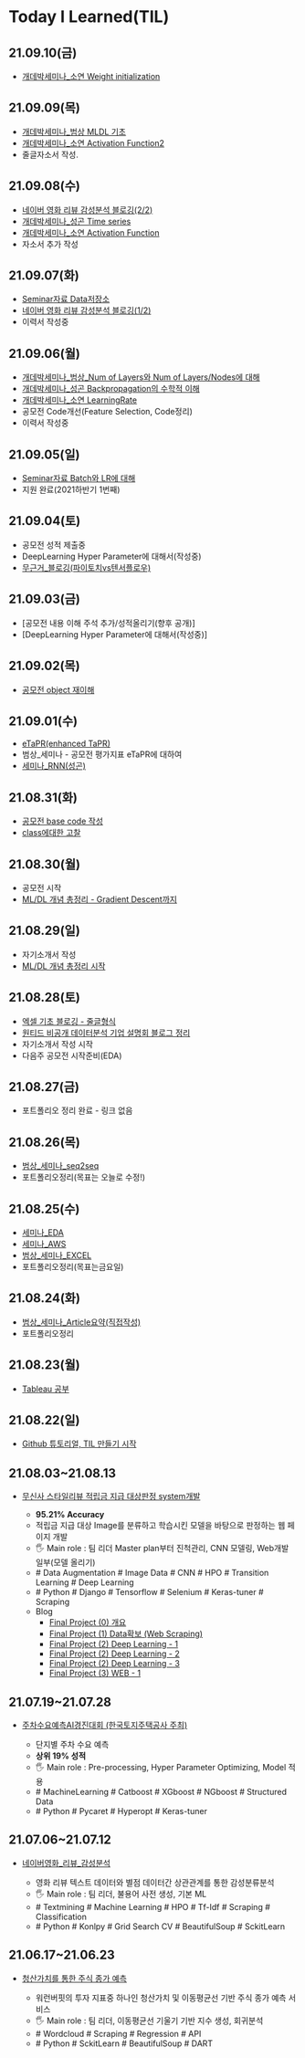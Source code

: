 # Today I Learned(TIL)
## 21.09.10(금)
- [개데박세미나_소연 Weight initialization](https://github.com/blackpearl-09/TIL/blob/main/Weight_initialization_1.ipynb)

## 21.09.09(목)
- [개데박세미나_범상 MLDL 기초](https://github.com/tkasod2/TIL/blob/main/Theory/MLDL.md)
- [개데박세미나_소연 Activation Function2](https://github.com/blackpearl-09/TIL/blob/main/Activation_Function_2.ipynb)
- 줄글자소서 작성.

## 21.09.08(수)
- [네이버 영화 리뷰 감성분석 블로깅(2/2)](https://aeda.tistory.com/17)
- [개데박세미나_성곤 Time series](https://github.com/jmsmg/TIL/blob/main/DeepLearning/데이터별%20분석방법/Time_Series_data.md)
- [개데박세미나_소연 Activation Function](https://github.com/blackpearl-09/TIL/blob/main/Activation_Function_2.ipynb)
- 자소서 추가 작성

## 21.09.07(화)
- [Seminar자료 Data저장소](https://github.com/tkasod2/TIL/blob/main/Theory/Seminar.md)
- [네이버 영화 리뷰 감성분석 블로깅(1/2)](https://aeda.tistory.com/16)
- 이력서 작성중

## 21.09.06(월)
- [개데박세미나_범상_Num of Layers와 Num of Layers/Nodes에 대해](https://github.com/tkasod2/TIL/blob/main/Theory/Seminar.md)
- [개데박세미나_성곤 Backpropagation의 수학적 이해](https://github.com/jmsmg/TIL/blob/main/%EA%B8%B0%EC%B4%88%EC%88%98%ED%95%99/mathmatics.md)
- [개데박세미나_소연 LearningRate](https://github.com/blackpearl-09/TIL/blob/main/딥러닝_학습향상을_위한_고려사항1_Learning_Rate.ipynb)
- 공모전 Code개선(Feature Selection, Code정리)
- 이력서 작성중

## 21.09.05(일)
- [Seminar자료 Batch와 LR에 대해](https://github.com/tkasod2/TIL/blob/main/Theory/Seminar.md)
- 지원 완료(2021하반기 1번째)

## 21.09.04(토)
- 공모전 성적 제출중
- DeepLearning Hyper Parameter에 대해서(작성중)
- [무근거_블로깅(파이토치vs텐서플로우)](https://aeda.tistory.com/15)

## 21.09.03(금)
- [공모전 내용 이해 주석 추가/성적올리기(향후 공개)]
- [DeepLearning Hyper Parameter에 대해서(작성중)]

## 21.09.02(목)
- [공모전 object 재이해](https://github.com/tkasod2/TIL/tree/main/HAI_contest)

## 21.09.01(수)
- [eTaPR(enhanced TaPR)](https://github.com/tkasod2/TIL/blob/main/HAI_contest/overview.md)
- 범상_세미나 - 공모전 평가지표 eTaPR에 대하여
- [세미나_RNN(성곤)](https://github.com/jmsmg/TIL/blob/main/DeepLearning/RNN.md)


## 21.08.31(화)
- [공모전 base code 작성](https://github.com/tkasod2/TIL/tree/main/HAI_contest)
- [class에대한 고찰](https://aeda.tistory.com/14)

## 21.08.30(월)
- 공모전 시작
- [ML/DL 개념 총정리 - Gradient Descent까지](https://github.com/tkasod2/TIL/blob/main/Theory/Theory.md)

## 21.08.29(일)
- 자기소개서 작성
- [ML/DL 개념 총정리 시작](https://github.com/tkasod2/TIL/blob/main/Theory/Theory.md)

## 21.08.28(토)
- [엑셀 기초 블로깅 - 줄글형식](https://aeda.tistory.com/13)
- [원티드 비공개 데이터분석 기업 설명회 블로그 정리](https://aeda.tistory.com/11)
- 자기소개서 작성 시작
- 다음주 공모전 시작준비(EDA)

## 21.08.27(금)
- 포트폴리오 정리 완료 - 링크 없음

## 21.08.26(목)
- [범상_세미나_seq2seq](https://github.com/tkasod2/TIL/blob/main/Article/Summary.md)
- 포트폴리오정리(목표는 오늘로 수정!)

## 21.08.25(수)
- [세미나_EDA](http://www.dodomira.com/2016/10/20/how_to_eda/)
- [세미나_AWS](https://github.com/jmsmg/TIL/blob/main/AWS/AWS1-Cloud_Computing.md)
- [범상_세미나_EXCEL](https://github.com/tkasod2/TIL/blob/main/etc/etc.md)
- 포트폴리오정리(목표는금요일)

## 21.08.24(화)

- [범상_세미나_Article요약(직접작성)](https://github.com/tkasod2/TIL/blob/main/Article/Summary.md)
- 포트폴리오정리





## 21.08.23(월)
- [Tableau 공부](https://github.com/tkasod2/TIL/blob/main/Tableau/basic.md)

## 21.08.22(일)
- [Github 튜토리얼, TIL 만들기 시작](https://aeda.tistory.com/8)

## 21.08.03~21.08.13
- [무신사 스타일리뷰 적립금 지급 대상판정 system개발](https://github.com/tkasod2/TIL/blob/main/Final_prj/Team2_Finalprj_%EB%AC%B4%EC%8B%A0%EC%9D%BC_%ED%95%B4.ipynb)

    - **95.21% Accuracy**
    - 적립금 지급 대상 Image를 분류하고 학습시킨 모델을 바탕으로 판정하는 웹 페이지 개발
    - 🖐 Main role : 팀 리더 Master plan부터 진척관리, CNN 모델링, Web개발 일부(모델 올리기)
    - \# Data Augmentation # Image Data # CNN # HPO # Transition Learning # Deep Learning
    - \# Python # Django # Tensorflow # Selenium # Keras-tuner # Scraping
    - Blog
        - [Final Project (0) 개요](https://aeda.tistory.com/2)
        - [Final Project (1) Data확보 (Web Scraping)](https://aeda.tistory.com/3)
        - [Final Project (2) Deep Learning - 1](https://aeda.tistory.com/4)
        - [Final Project (2) Deep Learning - 2](https://aeda.tistory.com/5)
        - [Final Project (2) Deep Learning - 3](https://aeda.tistory.com/6)
        - [Final Project (3) WEB - 1](https://aeda.tistory.com/7)


## 21.07.19~21.07.28
- [주차수요예측AI경진대회 (한국토지주택공사 주최)](https://github.com/tkasod2/TIL/blob/main/Semi3_SH/주차수요예측AI경진대회.ipynb)

    - 단지별 주차 수요 예측
    - **상위 19% 성적**
    - 🖐 Main role : Pre-processing, Hyper Parameter Optimizing, Model 적용
    - \# MachineLearning # Catboost # XGboost # NGboost # Structured Data
    - \# Python # Pycaret # Hyperopt # Keras-tuner


## 21.07.06~21.07.12
- [네이버영화_리뷰_감성분석](https://github.com/tkasod2/TIL/blob/main/Mid_prj/네이버영화_리뷰_감성분석.ipynb)

    - 영화 리뷰 텍스트 데이터와 별점 데이터간 상관관계를 통한 감성분류분석
    - 🖐 Main role : 팀 리더, 불용어 사전 생성, 기본 ML
    - \# Textmining # Machine Learning # HPO # Tf-Idf # Scraping # Classification
    - \# Python # Konlpy # Grid Search CV # BeautifulSoup # SckitLearn


## 21.06.17~21.06.23
- [청산가치를 통한 주식 종가 예측](https://github.com/tkasod2/TIL/tree/main/Semi1_Warren_Buffett)

    - 워런버핏의 투자 지표중 하나인 청산가치 및 이동평균선 기반 주식 종가 예측 서비스
    - 🖐 Main role : 팀 리더, 이동평균선 기울기 기반 지수 생성, 회귀분석
    - \# Wordcloud # Scraping # Regression # API
    - \# Python # SckitLearn # BeautifulSoup # DART
